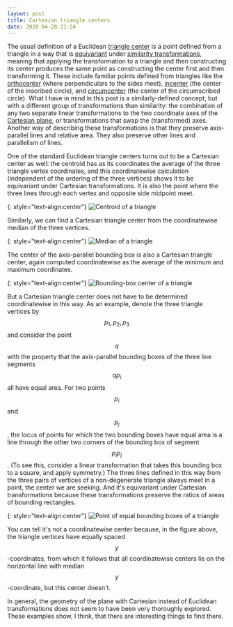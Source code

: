 ```yaml
---
layout: post
title: Cartesian triangle centers
date: 2020-04-28 21:24
---
```

The usual definition of a Euclidean [triangle center](https://en.wikipedia.org/wiki/Triangle_center) is a point defined from a triangle in a way that is [equivariant](https://en.wikipedia.org/wiki/Equivariant_map) under [similarity transformations](https://en.wikipedia.org/wiki/Similarity_(geometry)), meaning that applying the transformation to a triangle and then constructing its center produces the same point as constructing the center first and then transforming it. These include familiar points defined from triangles like the [orthocenter](https://en.wikipedia.org/wiki/Orthocenter) (where perpendiculars to the sides meet), [incenter](https://en.wikipedia.org/wiki/Incenter) (the center of the inscribed circle), and [circumcenter](https://en.wikipedia.org/wiki/Circumcenter) (the center of the circumscribed circle). What I have in mind in this post is a similarly-defined concept, but with a different group of transformations than similarity: the combination of any two separate linear transformations to the two coordinate axes of the [Cartesian plane](https://en.wikipedia.org/wiki/Cartesian_plane), or transformations that swap the (transformed) axes. Another way of describing these transformations is that they preserve axis-parallel lines and relative area. They also preserve other lines and parallelism of lines.

One of the standard Euclidean triangle centers turns out to be a Cartesian center as well: the centroid has as its coordinates the average of the three triangle vertex coordinates, and this coordinatewise calculation (independent of the ordering of the three vertices) shows it to be equivariant under Cartesian transformations. It is also the point where the three lines through each vertex and opposite side midpoint meet.

{: style="text-align:center"}
![Centroid of a triangle]({{site.baseurl}}/assets/2020/centroid.svg)

Similarly, we can find a Cartesian triangle center from the coordinatewise median of the three vertices.

{: style="text-align:center"}
![Median of a triangle]({{site.baseurl}}/assets/2020/median.svg)

The center of the axis-parallel bounding box is also a Cartesian triangle center, again computed coordinatewise as the average of the minimum and maximum coordinates.

{: style="text-align:center"}
![Bounding-box center of a triangle]({{site.baseurl}}/assets/2020/bbcenter.svg)

But a Cartesian triangle center does not have to be determined coordinatewise in this way. As an example, denote the three triangle vertices by $$p_1,p_2,p_3$$ and consider the point $$q$$ with the property that the axis-parallel bounding boxes of the three line segments $$qp_i$$ all have equal area. For two points $$p_i$$ and $$p_j$$, the locus of points for which the two bounding boxes have equal area is a line through the other two corners of the bounding box of segment $$p_ip_j$$. (To see this, consider a linear transformation that takes this bounding box to a square, and apply symmetry.) The three lines defined in this way from the three pairs of vertices of a non-degenerate triangle always meet in a point, the center we are seeking. And it's equivariant under Cartesian transformations because these transformations preserve the ratios of areas of bounding rectangles.

{: style="text-align:center"}
![Point of equal bounding boxes of a triangle]({{site.baseurl}}/assets/2020/equalbb.svg)

You can tell it's not a coordinatewise center because, in the figure above, the triangle vertices have equally spaced $$y$$-coordinates, from which it follows that all coordinatewise centers lie on the horizontal line with median $$y$$-coordinate, but this center doesn't.

In general, the geometry of the plane with Cartesian instead of Euclidean transformations does not seem to have been very thoroughly explored. These examples show, I think, that there are interesting things to find there.